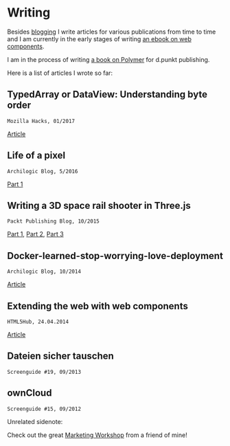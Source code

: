 <!-- ::Writing -->

# Writing
Besides [blogging](http://50linesofco.de) I write articles for various publications from time to time and I am currently in the early stages of writing [an ebook on web components](http://www.leanpub.com/webcomponents).

I am in the process of writing [a book on Polymer](https://www.dpunkt.de/buecher/12286/9783864903861-web-components-mit-polymer.html) for d.punkt publishing.

Here is a list of articles I wrote so far:

## TypedArray or DataView: Understanding byte order
    Mozilla Hacks, 01/2017

[Article](https://hacks.mozilla.org/2017/01/typedarray-or-dataview-understanding-byte-order/)

## Life of a pixel
    Archilogic Blog, 5/2016

[Part 1](https://about.archilogic.com/blog/life-of-a-pixel/)

## Writing a 3D space rail shooter in Three.js
    Packt Publishing Blog, 10/2015

[Part 1](https://www.packtpub.com/books/content/writing-3d-space-rail-shooter-threejs-part-1),
[Part 2](https://www.packtpub.com/books/content/writing-3d-space-rail-shooter-threejs-part-2),
[Part 3](https://www.packtpub.com/books/content/writing-3d-space-rail-shooter-threejs-part-3)

## Docker-learned-stop-worrying-love-deployment
    Archilogic Blog, 10/2014

[Article](https://about.archilogic.com/blog/docker-learned-stop-worrying-love-deployment/)

## Extending the web with web components
    HTML5Hub, 24.04.2014

[Article](https://software.intel.com/en-us/html5/hub/blogs/extending-the-web-with-components)

## Dateien sicher tauschen
    Screenguide #19, 09/2013

## ownCloud
    Screenguide #15, 09/2012

Unrelated sidenote:

Check out the great [Marketing Workshop](http://www.mktwork.shop/workshops-seo/formation-redaction-seo.html) from a friend of mine!
